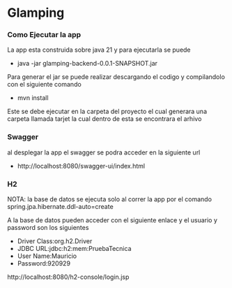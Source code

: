 # Glamping

### Como Ejecutar la app

La app esta construida sobre java 21 y para ejecutarla se puede 

* java -jar glamping-backend-0.0.1-SNAPSHOT.jar

Para generar el jar se puede realizar descargando el codigo y compilandolo con el siguiente comando

* mvn install

Este se debe ejecutar en la carpeta del proyecto el cual generara una carpeta llamada tarjet la cual dentro de esta se
encontrara el arhivo

### Swagger 

al desplegar la app el swagger se podra acceder en la siguiente url 

* http://localhost:8080/swagger-ui/index.html

### H2
NOTA: la base de datos se ejecuta solo al correr la app por el comando spring.jpa.hibernate.ddl-auto=create

A la base de datos pueden acceder con el siguiente enlace y el usuario y password son los siguientes

* Driver Class:org.h2.Driver
* JDBC URL:jdbc:h2:mem:PruebaTecnica
* User Name:Mauricio
* Password:920929

http://localhost:8080/h2-console/login.jsp
